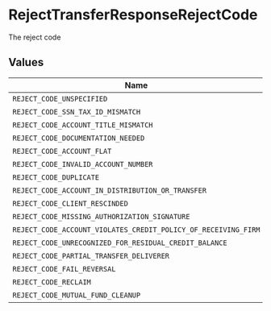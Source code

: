 # RejectTransferResponseRejectCode

The reject code


## Values

| Name                                                           | Value                                                          |
| -------------------------------------------------------------- | -------------------------------------------------------------- |
| `REJECT_CODE_UNSPECIFIED`                                      | REJECT_CODE_UNSPECIFIED                                        |
| `REJECT_CODE_SSN_TAX_ID_MISMATCH`                              | REJECT_CODE_SSN_TAX_ID_MISMATCH                                |
| `REJECT_CODE_ACCOUNT_TITLE_MISMATCH`                           | REJECT_CODE_ACCOUNT_TITLE_MISMATCH                             |
| `REJECT_CODE_DOCUMENTATION_NEEDED`                             | REJECT_CODE_DOCUMENTATION_NEEDED                               |
| `REJECT_CODE_ACCOUNT_FLAT`                                     | REJECT_CODE_ACCOUNT_FLAT                                       |
| `REJECT_CODE_INVALID_ACCOUNT_NUMBER`                           | REJECT_CODE_INVALID_ACCOUNT_NUMBER                             |
| `REJECT_CODE_DUPLICATE`                                        | REJECT_CODE_DUPLICATE                                          |
| `REJECT_CODE_ACCOUNT_IN_DISTRIBUTION_OR_TRANSFER`              | REJECT_CODE_ACCOUNT_IN_DISTRIBUTION_OR_TRANSFER                |
| `REJECT_CODE_CLIENT_RESCINDED`                                 | REJECT_CODE_CLIENT_RESCINDED                                   |
| `REJECT_CODE_MISSING_AUTHORIZATION_SIGNATURE`                  | REJECT_CODE_MISSING_AUTHORIZATION_SIGNATURE                    |
| `REJECT_CODE_ACCOUNT_VIOLATES_CREDIT_POLICY_OF_RECEIVING_FIRM` | REJECT_CODE_ACCOUNT_VIOLATES_CREDIT_POLICY_OF_RECEIVING_FIRM   |
| `REJECT_CODE_UNRECOGNIZED_FOR_RESIDUAL_CREDIT_BALANCE`         | REJECT_CODE_UNRECOGNIZED_FOR_RESIDUAL_CREDIT_BALANCE           |
| `REJECT_CODE_PARTIAL_TRANSFER_DELIVERER`                       | REJECT_CODE_PARTIAL_TRANSFER_DELIVERER                         |
| `REJECT_CODE_FAIL_REVERSAL`                                    | REJECT_CODE_FAIL_REVERSAL                                      |
| `REJECT_CODE_RECLAIM`                                          | REJECT_CODE_RECLAIM                                            |
| `REJECT_CODE_MUTUAL_FUND_CLEANUP`                              | REJECT_CODE_MUTUAL_FUND_CLEANUP                                |